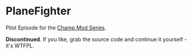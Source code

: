 # PlaneFighter

Pilot Episode for the [Champ Mod Series](http://www.minecraftforum.net/forums/mapping-and-modding/minecraft-mods/wip-mods/1445430-champ-mods-mini-mod-series-official-thread).

**Discontinued**. If you like, grab the source code and continue it yourself - it's WTFPL.
